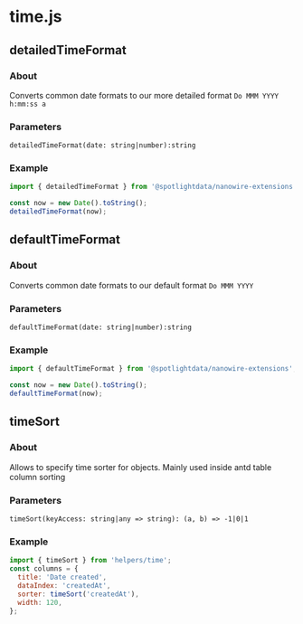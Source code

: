 # time.js

## detailedTimeFormat

### About

Converts common date formats to our more detailed format `Do MMM YYYY h:mm:ss a`

### Parameters

```
detailedTimeFormat(date: string|number):string
```

### Example

```javascript
import { detailedTimeFormat } from '@spotlightdata/nanowire-extensions';

const now = new Date().toString();
detailedTimeFormat(now);
```

## defaultTimeFormat

### About

Converts common date formats to our default format `Do MMM YYYY`

### Parameters

```
defaultTimeFormat(date: string|number):string
```

### Example

```javascript
import { defaultTimeFormat } from '@spotlightdata/nanowire-extensions';

const now = new Date().toString();
defaultTimeFormat(now);
```

## timeSort

### About

Allows to specify time sorter for objects. Mainly used inside antd table column sorting

### Parameters

```
timeSort(keyAccess: string|any => string): (a, b) => -1|0|1
```

### Example

```javascript
import { timeSort } from 'helpers/time';
const columns = {
  title: 'Date created',
  dataIndex: 'createdAt',
  sorter: timeSort('createdAt'),
  width: 120,
};
```
